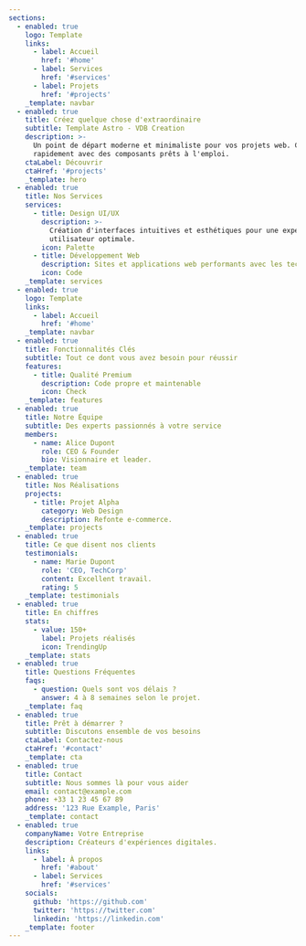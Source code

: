 ```yaml
---
sections:
  - enabled: true
    logo: Template
    links:
      - label: Accueil
        href: '#home'
      - label: Services
        href: '#services'
      - label: Projets
        href: '#projects'
    _template: navbar
  - enabled: true
    title: Créez quelque chose d'extraordinaire
    subtitle: Template Astro - VDB Creation
    description: >-
      Un point de départ moderne et minimaliste pour vos projets web. Commencez
      rapidement avec des composants prêts à l'emploi.
    ctaLabel: Découvrir
    ctaHref: '#projects'
    _template: hero
  - enabled: true
    title: Nos Services
    services:
      - title: Design UI/UX
        description: >-
          Création d'interfaces intuitives et esthétiques pour une expérience
          utilisateur optimale.
        icon: Palette
      - title: Développement Web
        description: Sites et applications web performants avec les technologies modernes.
        icon: Code
    _template: services
  - enabled: true
    logo: Template
    links:
      - label: Accueil
        href: '#home'
    _template: navbar
  - enabled: true
    title: Fonctionnalités Clés
    subtitle: Tout ce dont vous avez besoin pour réussir
    features:
      - title: Qualité Premium
        description: Code propre et maintenable
        icon: Check
    _template: features
  - enabled: true
    title: Notre Équipe
    subtitle: Des experts passionnés à votre service
    members:
      - name: Alice Dupont
        role: CEO & Founder
        bio: Visionnaire et leader.
    _template: team
  - enabled: true
    title: Nos Réalisations
    projects:
      - title: Projet Alpha
        category: Web Design
        description: Refonte e-commerce.
    _template: projects
  - enabled: true
    title: Ce que disent nos clients
    testimonials:
      - name: Marie Dupont
        role: 'CEO, TechCorp'
        content: Excellent travail.
        rating: 5
    _template: testimonials
  - enabled: true
    title: En chiffres
    stats:
      - value: 150+
        label: Projets réalisés
        icon: TrendingUp
    _template: stats
  - enabled: true
    title: Questions Fréquentes
    faqs:
      - question: Quels sont vos délais ?
        answer: 4 à 8 semaines selon le projet.
    _template: faq
  - enabled: true
    title: Prêt à démarrer ?
    subtitle: Discutons ensemble de vos besoins
    ctaLabel: Contactez-nous
    ctaHref: '#contact'
    _template: cta
  - enabled: true
    title: Contact
    subtitle: Nous sommes là pour vous aider
    email: contact@example.com
    phone: +33 1 23 45 67 89
    address: '123 Rue Example, Paris'
    _template: contact
  - enabled: true
    companyName: Votre Entreprise
    description: Créateurs d'expériences digitales.
    links:
      - label: À propos
        href: '#about'
      - label: Services
        href: '#services'
    socials:
      github: 'https://github.com'
      twitter: 'https://twitter.com'
      linkedin: 'https://linkedin.com'
    _template: footer
---
```


